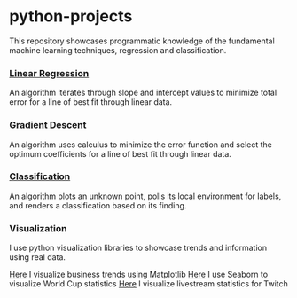 # python-projects

This repository showcases programmatic knowledge of the fundamental machine learning techniques, regression and classification.

### [Linear Regression](https://github.com/nwoodr94/python-projects/blob/master/linear-regression-algorithm.ipynb)
An algorithm iterates through slope and intercept values to minimize total error for a line of best fit through linear data.

### [Gradient Descent](https://github.com/nwoodr94/python-projects/blob/master/gradient-descent-algorithm.ipynb)
An algorithm uses calculus to minimize the error function and select the optimum coefficients for a line of best fit through linear data.

### [Classification](https://github.com/nwoodr94/python-projects/blob/master/classification-algorithm.ipynb)
An algorithm plots an unknown point, polls its local environment for labels, and renders a classification based on its finding.

### Visualization
I use python visualization libraries to showcase trends and information using real data.

[Here](https://github.com/nwoodr94/python-projects/blob/master/matplotlib-visualization.ipynb) I visualize business trends using Matplotlib
[Here](https://github.com/nwoodr94/python-projects/blob/master/seaborn-visualization.ipynb) I use Seaborn to visualize World Cup statistics
[Here](https://github.com/nwoodr94/python-projects/blob/master/real-data-visualization.ipynb) I visualize livestream statistics for Twitch
